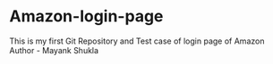# Amazon-login-page
This is my first Git Repository and Test case of login page of Amazon
Author - Mayank Shukla
